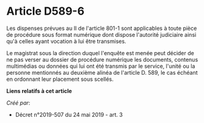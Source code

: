 # Article D589-6

Les dispenses prévues au II de l'article 801-1 sont applicables à toute pièce de procédure sous format numérique dont dispose
l'autorité judiciaire ainsi qu'à celles ayant vocation à lui être transmises.

Le magistrat sous la direction duquel l'enquête est menée peut décider de ne pas verser au dossier de procédure numérique les
documents, contenus multimédias ou données qui lui ont été transmis par le service, l'unité ou la personne mentionnés au
deuxième alinéa de l'article D. 589, le cas échéant en ordonnant leur placement sous scellés.

**Liens relatifs à cet article**

_Créé par_:

  - Décret n°2019-507 du 24 mai 2019 - art. 3
